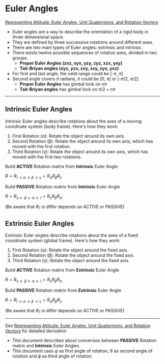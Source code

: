 # Euler Angles
[Representing Attitude: Euler Angles, Unit Quaternions, and Rotation Vectors](https://www.astro.rug.nl/software/kapteyn-beta/_downloads/attitude.pdf)

 * Euler angles are a way to describe the orientation of a rigid body in three-dimensional space. 
 * They are defined by three successive rotations around different axes. 
 * There are two main types of Euler angles: extrinsic and intrinsic.
 * There exists twelve possible sequences of rotation axes, divided in two groups.
    - **Proper Euler Angles (zxz, xyx, yzy, zyz, xzx, yxy)**
    - **Tait-Briyan angles (xyz, yzx, zxy, xzy, zyx, yxz)**
 * For first and last angle, the valid range could be [-$\pi$, $\pi$]
 * Second angle covers $\pi$ radians, it could be [$0$, $\pi$] or [-$\pi/2$, $\pi/2$]
    - **Proper Euler Angles** has gimbal lock on $n\pi$
    - **Tait-Briyan angles** has gimbal lock on $\pi/2 + n\pi$

---------------------------------

## Intrinsic Euler Angles
Intrinsic Euler angles describe rotations about the axes of a moving coordinate system (body frame). Here's how they work:

1. First Rotation (α): Rotate the object around its own axis.
2. Second Rotation (β): Rotate the object around its own axis, which has moved with the first rotation.
3. Third Rotation (γ): Rotate the object around its own axis, which has moved with the first two rotations.

Build **ACTIVE** Rotation matrix from **Intrinsic** Euler Angle

$R = R_{I \rightarrow \alpha \rightarrow \beta \rightarrow \gamma} = R_{\alpha}R_{\beta}R_{\gamma}$

Build **PASSIVE** Rotation matrix from **Intrinsic** Euler Angle

$R = R_{\gamma \leftarrow \beta \leftarrow \alpha \leftarrow I} = R_{\gamma}R_{\beta}R_{\alpha}$

(Be aware that $R_{?}$ is differ depends on ACTIVE or PASSIVE)

## Extrinsic Euler Angles
Extrinsic Euler angles describe rotations about the axes of a fixed coordinate system (global frame). Here's how they work:

1. First Rotation (α): Rotate the object around the fixed axis.
2. Second Rotation (β): Rotate the object around the fixed axis.
3. Third Rotation (γ): Rotate the object around the fixed axis.

Build **ACTIVE** Rotation matrix from **Extrinsic** Euler Angle

$R = R_{\gamma \leftarrow \beta \leftarrow \alpha \leftarrow I} = R_{\gamma}R_{\beta}R_{\alpha}$

Build **PASSIVE** Rotation matrix from **Extrinsic** Euler Angle

$R = R_{I \rightarrow \alpha \rightarrow \beta \rightarrow \gamma} = R_{\alpha}R_{\beta}R_{\gamma}$

(Be aware that $R_{?}$ is differ depends on ACTIVE or PASSIVE)

-----------------------------------

See [Representing Attitude: Euler Angles, Unit Quaternions, and Rotation Vectors](https://www.astro.rug.nl/software/kapteyn-beta/_downloads/attitude.pdf) for detailed derivation
   
   * This document describes about conversion between  **PASSIVE** Rotation matrix and **Intrinsic** Euler Angles.
   * This document uses $\psi$ as first angle of rotation, $\theta$ as second angle of rotation and $\phi$ as third angle of rotation.